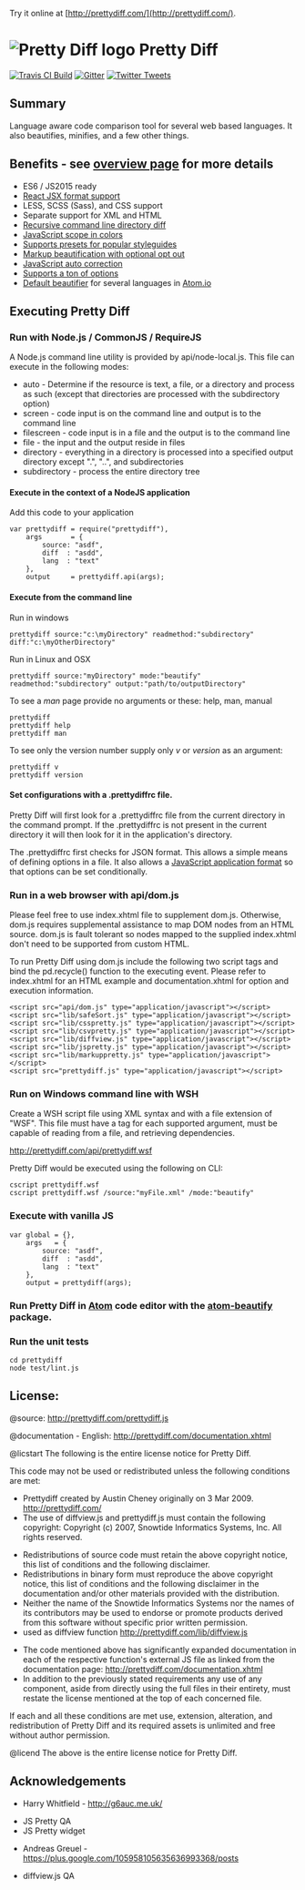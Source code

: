 Try it online at [http://prettydiff.com/](http://prettydiff.com/).

# ![Pretty Diff logo](http://prettydiff.com/images/pdlogoxs.svg) Pretty Diff

[![Travis CI Build](https://travis-ci.org/prettydiff/prettydiff.svg)](https://travis-ci.org/prettydiff/prettydiff)
[![Gitter](https://badges.gitter.im/Join%20Chat.svg)](https://gitter.im/prettydiff/prettydiff?utm_source=badge&utm_medium=badge&utm_campaign=pr-badge&utm_content=badge)
[![Twitter Tweets](https://img.shields.io/twitter/url/http/prettydiff.com.svg?style=social)](https://twitter.com/intent/tweet?text=Handy%20web%20development%20tool:%20%20url=http%3A%2F%2Fprettydiff.com)

## Summary

Language aware code comparison tool for several web based languages. It also beautifies, minifies, and a few other things.

## Benefits - see [overview page](http://prettydiff.com/overview.xhtml) for more details

* ES6 / JS2015 ready
* [React JSX format support](http://prettydiff.com/guide/react_jsx.xhtml)
* LESS, SCSS (Sass), and CSS support
* Separate support for XML and HTML
* [Recursive command line directory diff](http://prettydiff.com/guide/diffcli.xhtml)
* [JavaScript scope in colors](http://prettydiff.com/guide/jshtml.xhtml)
* [Supports presets for popular styleguides](http://prettydiff.com/guide/styleguide.xhtml)
* [Markup beautification with optional opt out](http://prettydiff.com/guide/tag_ignore.xhtml)
* [JavaScript auto correction](http://prettydiff.com/guide/jscorrect.xhtml)
* [Supports a ton of options](http://prettydiff.com/documentation.php#function_properties)
* [Default beautifier](https://atom.io/packages/atom-beautify/) for several languages in [Atom.io](https://atom.io/)

## Executing Pretty Diff

### Run with Node.js / CommonJS / RequireJS

A Node.js command line utility is provided by api/node-local.js.  This file can execute in the following modes:

* auto - Determine if the resource is text, a file, or a directory and process as such (except that directories are processed with the subdirectory option)
* screen - code input is on the command line and output is to the command line
* filescreen - code input is in a file and the output is to the command line
* file - the input and the output reside in files
* directory - everything in a directory is processed into a specified output directory except ".", "..", and subdirectories
* subdirectory - process the entire directory tree

#### Execute in the context of a NodeJS application

Add this code to your application

    var prettydiff = require("prettydiff"),
        args       = {
            source: "asdf",
            diff  : "asdd",
            lang  : "text"
        },
        output     = prettydiff.api(args);

#### Execute from the command line

Run in windows

    prettydiff source:"c:\myDirectory" readmethod:"subdirectory" diff:"c:\myOtherDirectory"

Run in Linux and OSX

    prettydiff source:"myDirectory" mode:"beautify" readmethod:"subdirectory" output:"path/to/outputDirectory"

To see a *man* page provide no arguments or these: help, man, manual

    prettydiff
    prettydiff help
    prettydiff man

To see only the version number supply only *v* or *version* as an argument:

    prettydiff v
    prettydiff version

#### Set configurations with a **.prettydiffrc** file.

Pretty Diff will first look for a .prettydiffrc file from the current directory in the command prompt. If the .prettydiffrc is not present in the current directory it will then look for it in the application's directory.

The .prettydiffrc first checks for JSON format. This allows a simple means of defining options in a file. It also allows a [JavaScript application format](http://prettydiff.com/.prettydiffrc) so that options can be set conditionally.

### Run in a web browser with api/dom.js

Please feel free to use index.xhtml file to supplement dom.js.  Otherwise, dom.js requires supplemental assistance to map DOM nodes from an HTML source.  dom.js is fault tolerant so nodes mapped to the supplied index.xhtml don't need to be supported from custom HTML.

To run Pretty Diff using dom.js include the following two script tags and bind the pd.recycle() function to the executing event.  Please refer to index.xhtml for an HTML example and documentation.xhtml for option and execution information.

    <script src="api/dom.js" type="application/javascript"></script>
    <script src="lib/safeSort.js" type="application/javascript"></script>
    <script src="lib/csspretty.js" type="application/javascript"></script>
    <script src="lib/csvpretty.js" type="application/javascript"></script>
    <script src="lib/diffview.js" type="application/javascript"></script>
    <script src="lib/jspretty.js" type="application/javascript"></script>
    <script src="lib/markuppretty.js" type="application/javascript"></script>
    <script src="prettydiff.js" type="application/javascript"></script>

### Run on Windows command line with WSH

Create a WSH script file using XML syntax and with a file extension of
"WSF".  This file must have a tag for each supported argument, must be
capable of reading from a file, and retrieving dependencies.

http://prettydiff.com/api/prettydiff.wsf

Pretty Diff would be executed using the following on CLI:

    cscript prettydiff.wsf
    cscript prettydiff.wsf /source:"myFile.xml" /mode:"beautify"

### Execute with vanilla JS

    var global = {},
        args   = {
            source: "asdf",
            diff  : "asdd",
            lang  : "text"
        },
        output = prettydiff(args);

### Run Pretty Diff in [Atom](https://atom.io/) code editor with the [atom-beautify](https://atom.io/packages/atom-beautify) package.

### Run the unit tests

    cd prettydiff
    node test/lint.js

## License:

 @source: http://prettydiff.com/prettydiff.js

 @documentation - English: http://prettydiff.com/documentation.xhtml

 @licstart  The following is the entire license notice for Pretty Diff.

 This code may not be used or redistributed unless the following
 conditions are met:

 * Prettydiff created by Austin Cheney originally on 3 Mar 2009.
 http://prettydiff.com/
 * The use of diffview.js and prettydiff.js must contain the following
 copyright:
 Copyright (c) 2007, Snowtide Informatics Systems, Inc.
 All rights reserved.
  - Redistributions of source code must retain the above copyright
 notice, this list of conditions and the following disclaimer.
  - Redistributions in binary form must reproduce the above copyright
 notice, this list of conditions and the following disclaimer in the
 documentation and/or other materials provided with the
 distribution.
  - Neither the name of the Snowtide Informatics Systems nor the
 names of its contributors may be used to endorse or promote products
 derived from this software without specific prior written
 permission.
  - used as diffview function
  http://prettydiff.com/lib/diffview.js
* The code mentioned above has significantly expanded documentation in
 each of the respective function's external JS file as linked from the
 documentation page:
 http://prettydiff.com/documentation.xhtml
 * In addition to the previously stated requirements any use of any
 component, aside from directly using the full files in their entirety,
 must restate the license mentioned at the top of each concerned file.

 If each and all these conditions are met use, extension, alteration,
 and redistribution of Pretty Diff and its required assets is unlimited
 and free without author permission.

 @licend  The above is the entire license notice for Pretty Diff.

## Acknowledgements

 * Harry Whitfield - http://g6auc.me.uk/
  - JS Pretty QA
  - JS Pretty widget
 * Andreas Greuel - https://plus.google.com/105958105635636993368/posts
  - diffview.js QA
